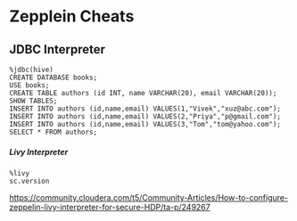 # Zepplein Cheats

## JDBC Interpreter



```mysql
%jdbc(hive)
CREATE DATABASE books;
USE books;
CREATE TABLE authors (id INT, name VARCHAR(20), email VARCHAR(20));
SHOW TABLES;
INSERT INTO authors (id,name,email) VALUES(1,"Vivek","xuz@abc.com");
INSERT INTO authors (id,name,email) VALUES(2,"Priya","p@gmail.com");
INSERT INTO authors (id,name,email) VALUES(3,"Tom","tom@yahoo.com");
SELECT * FROM authors;
```

##### Livy Interpreter

```
%livy
sc.version
```
https://community.cloudera.com/t5/Community-Articles/How-to-configure-zeppelin-livy-interpreter-for-secure-HDP/ta-p/249267
